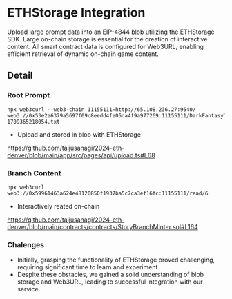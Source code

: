 # ETHStorage Integration

Upload large prompt data into an EIP-4844 blob utilizing the ETHStorage SDK. Large on-chain storage is essential for the creation of interactive content. All smart contract data is configured for Web3URL, enabling efficient retrieval of dynamic on-chain game content.

## Detail

### Root Prompt

```
npx web3curl --web3-chain 11155111=http://65.108.236.27:9540/ web3://0x53e2e6379a5697f09c8eedd4fe05da4f9a977269:11155111/DarkFantasyTest-1709365218054.txt
```

- Upload and stored in blob with ETHStorage

https://github.com/taijusanagi/2024-eth-denver/blob/main/app/src/pages/api/upload.ts#L68

### Branch Content

```
npx web3curl web3://0x59961463a624e48120850f1937ba5c7ca3ef16fc:11155111/read/6
```

- Interactively reated on-chain

https://github.com/taijusanagi/2024-eth-denver/blob/main/contracts/contracts/StoryBranchMinter.sol#L164

### Chalenges

- Initially, grasping the functionality of ETHStorage proved challenging, requiring significant time to learn and experiment.
- Despite these obstacles, we gained a solid understanding of blob storage and Web3URL, leading to successful integration with our service.
